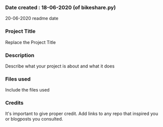 ### Date created : 18-06-2020 (of bikeshare.py)
20-06-2020 readme date


### Project Title
Replace the Project Title

### Description
Describe what your project is about and what it does

### Files used
Include the files used

### Credits
It's important to give proper credit. Add links to any repo that inspired you or blogposts you consulted.

